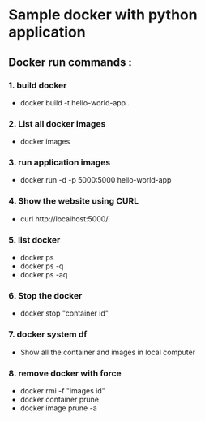 # Sample docker with python application

## Docker run commands :

### 1. build docker
   - docker build -t hello-world-app .

### 2. List all docker images
   - docker images

### 3. run application images
   - docker run -d -p 5000:5000 hello-world-app

### 4. Show the website using CURL
   - curl http://localhost:5000/

### 5. list docker 
   - docker ps
   - docker ps -q
   - docker ps -aq

### 6. Stop the docker
   - docker stop "container id"

### 7. docker system df
   - Show all the container and images in local computer
     
### 8. remove docker with force
   - docker rmi -f "images id"
   - docker container prune
   - docker image prune -a
